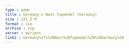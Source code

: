 ```yaml
---
type : game
title : Germany's Next Topmodel (Germany)
size : 221.5 M
format : iso
archive : zip
server : myrient
link2 : Germany%27s%20Next%20Topmodel%20%28Germany%29
---
```

